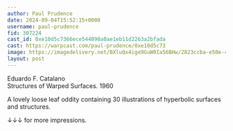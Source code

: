 ```yaml
---
author: Paul Prudence
date: 2024-09-04T15:52:15+0000
username: paul-prudence
fid: 307224
cast_id: 0xe10d5c7366ece544090a0ae1eb11d2263a2bfada
cast: https://warpcast.com/paul-prudence/0xe10d5c73
image: https://imagedelivery.net/BXluQx4ige9GuW0Ia56BHw/2823ccba-e50e-4476-4793-26c7b519ca00/original
layout: post
---
```

Eduardo F. Catalano  
Structures of Warped Surfaces.  1960  
  
A lovely loose leaf oddity containing 30 illustrations of hyperbolic surfaces and structures.  
  
↓↓↓ for more impressions.  

<img src='https://imagedelivery.net/BXluQx4ige9GuW0Ia56BHw/2823ccba-e50e-4476-4793-26c7b519ca00/original' alt='' referrerpolicy='no-referrer'/>